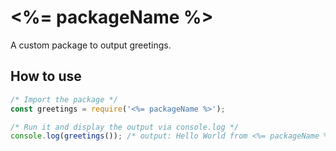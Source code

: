 # <%= packageName %>
A custom package to output greetings.

## How to use
```js
/* Import the package */
const greetings = require('<%= packageName %>');

/* Run it and display the output via console.log */
console.log(greetings()); /* output: Hello World from <%= packageName %>! */
```
